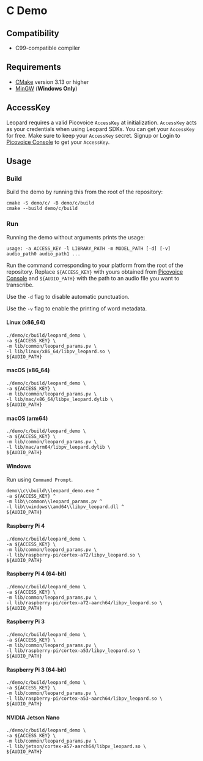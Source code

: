 # C Demo

## Compatibility

- C99-compatible compiler

## Requirements

- [CMake](https://cmake.org/) version 3.13 or higher
- [MinGW](http://mingw-w64.org/doku.php) (**Windows Only**)

## AccessKey

Leopard requires a valid Picovoice `AccessKey` at initialization. `AccessKey` acts as your credentials when using Leopard SDKs.
You can get your `AccessKey` for free. Make sure to keep your `AccessKey` secret.
Signup or Login to [Picovoice Console](https://console.picovoice.ai/) to get your `AccessKey`.

## Usage

### Build

Build the demo by running this from the root of the repository:

```console
cmake -S demo/c/ -B demo/c/build
cmake --build demo/c/build
```

### Run

Running the demo without arguments prints the usage:

```console
usage: -a ACCESS_KEY -l LIBRARY_PATH -m MODEL_PATH [-d] [-v] audio_path0 audio_path1 ...
```

Run the command corresponding to your platform from the root of the repository. Replace `${ACCESS_KEY}` with yours
obtained from [Picovoice Console](https://console.picovoice.ai/) and `${AUDIO_PATH}` with the path to an audio file you
want to transcribe.

Use the `-d` flag to disable automatic punctuation.

Use the `-v` flag to enable the printing of word metadata.


#### Linux (x86_64)

```console
./demo/c/build/leopard_demo \
-a ${ACCESS_KEY} \
-m lib/common/leopard_params.pv \
-l lib/linux/x86_64/libpv_leopard.so \
${AUDIO_PATH}
```

#### macOS (x86_64)

```console
./demo/c/build/leopard_demo \
-a ${ACCESS_KEY} \
-m lib/common/leopard_params.pv \
-l lib/mac/x86_64/libpv_leopard.dylib \
${AUDIO_PATH}
```

#### macOS (arm64)

```console
./demo/c/build/leopard_demo \
-a ${ACCESS_KEY} \
-m lib/common/leopard_params.pv \
-l lib/mac/arm64/libpv_leopard.dylib \
${AUDIO_PATH}
```

#### Windows

Run using `Command Prompt`.

```console
demo\\c\\build\\leopard_demo.exe ^
-a ${ACCESS_KEY} ^
-m lib\\common\\leopard_params.pv ^
-l lib\\windows\\amd64\\libpv_leopard.dll ^
${AUDIO_PATH}
```

#### Raspberry Pi 4

```console
./demo/c/build/leopard_demo \
-a ${ACCESS_KEY} \
-m lib/common/leopard_params.pv \
-l lib/raspberry-pi/cortex-a72/libpv_leopard.so \
${AUDIO_PATH}
```

#### Raspberry Pi 4 (64-bit)

```console
./demo/c/build/leopard_demo \
-a ${ACCESS_KEY} \
-m lib/common/leopard_params.pv \
-l lib/raspberry-pi/cortex-a72-aarch64/libpv_leopard.so \
${AUDIO_PATH}
```

#### Raspberry Pi 3

```console
./demo/c/build/leopard_demo \
-a ${ACCESS_KEY} \
-m lib/common/leopard_params.pv \
-l lib/raspberry-pi/cortex-a53/libpv_leopard.so \
${AUDIO_PATH}
```

#### Raspberry Pi 3 (64-bit)

```console
./demo/c/build/leopard_demo \
-a ${ACCESS_KEY} \
-m lib/common/leopard_params.pv \
-l lib/raspberry-pi/cortex-a53-aarch64/libpv_leopard.so \
${AUDIO_PATH}
```

#### NVIDIA Jetson Nano

```console
./demo/c/build/leopard_demo \
-a ${ACCESS_KEY} \
-m lib/common/leopard_params.pv \
-l lib/jetson/cortex-a57-aarch64/libpv_leopard.so \
${AUDIO_PATH}
```
